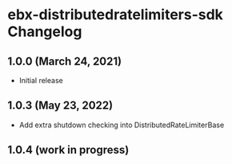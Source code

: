 # ebx-distributedratelimiters-sdk Changelog

## 1.0.0 (March 24, 2021)

* Initial release

## 1.0.3 (May 23,  2022)

* Add extra shutdown checking into DistributedRateLimiterBase

## 1.0.4 (work in progress)


